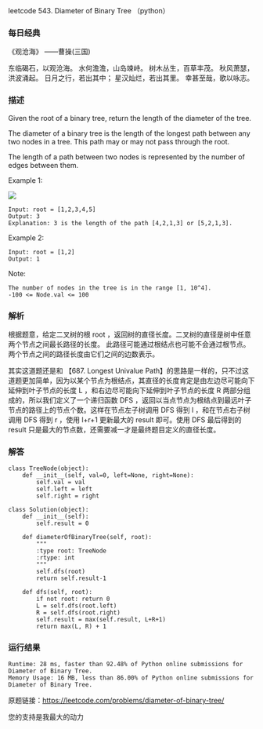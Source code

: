 leetcode 543. Diameter of Binary Tree （python）
### 每日经典

《观沧海》 ——曹操(三国) 

东临碣石，以观沧海。
水何澹澹，山岛竦峙。
树木丛生，百草丰茂。
秋风萧瑟，洪波涌起。
日月之行，若出其中；
星汉灿烂，若出其里。
幸甚至哉，歌以咏志。

### 描述

Given the root of a binary tree, return the length of the diameter of the tree.

The diameter of a binary tree is the length of the longest path between any two nodes in a tree. This path may or may not pass through the root.

The length of a path between two nodes is represented by the number of edges between them.



Example 1:

![](https://assets.leetcode.com/uploads/2021/03/06/diamtree.jpg)

	Input: root = [1,2,3,4,5]
	Output: 3
	Explanation: 3 is the length of the path [4,2,1,3] or [5,2,1,3].

	
Example 2:
	
	Input: root = [1,2]
	Output: 1




Note:

	The number of nodes in the tree is in the range [1, 10^4].
	-100 <= Node.val <= 100


### 解析

根据题意，给定二叉树的根 root ，返回树的直径长度。二叉树的直径是树中任意两个节点之间最长路径的长度。 此路径可能通过根结点也可能不会通过根节点。两个节点之间的路径长度由它们之间的边数表示。

其实这道题还是和 【687. Longest Univalue Path】的思路是一样的，只不过这道题更加简单，因为以某个节点为根结点，其直径的长度肯定是由左边尽可能向下延伸到叶子节点的长度 L ，和右边尽可能向下延伸到叶子节点的长度 R 两部分组成的，所以我们定义了一个递归函数 DFS ，返回以当点节点为根结点到最远叶子节点的路径上的节点个数。这样在节点左子树调用 DFS 得到 l ，和在节点右子树调用 DFS 得到 r ，使用 l+r+1 更新最大的 result 即可。使用 DFS 最后得到的 result 只是最大的节点数，还需要减一才是最终题目定义的直径长度。


### 解答
				
	
	class TreeNode(object):
	    def __init__(self, val=0, left=None, right=None):
	        self.val = val
	        self.left = left
	        self.right = right
	        
	class Solution(object):
	    def __init__(self):
	        self.result = 0
	        
	    def diameterOfBinaryTree(self, root):
	        """
	        :type root: TreeNode
	        :rtype: int
	        """
	        self.dfs(root)
	        return self.result-1
	    
	    def dfs(self, root):
	        if not root: return 0
	        L = self.dfs(root.left)
	        R = self.dfs(root.right)
	        self.result = max(self.result, L+R+1)
	        return max(L, R) + 1
            	      
			
### 运行结果

	Runtime: 28 ms, faster than 92.48% of Python online submissions for Diameter of Binary Tree.
	Memory Usage: 16 MB, less than 86.00% of Python online submissions for Diameter of Binary Tree.


原题链接：https://leetcode.com/problems/diameter-of-binary-tree/



您的支持是我最大的动力
